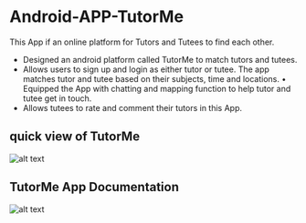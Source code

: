 # Android-APP-TutorMe

This App if an online platform for Tutors and Tutees to find each other.

* Designed an android platform called TutorMe to match tutors and tutees.
* Allows users to sign up and login as either tutor or tutee. The app matches tutor and tutee based on their subjects, time and locations. • Equipped the App with chatting and mapping function to help tutor and tutee get in touch.
* Allows tutees to rate and comment their tutors in this App.

## quick view of TutorMe
![alt text](TutorMe.png)


## TutorMe App Documentation
![alt text](documentation/1.png)
